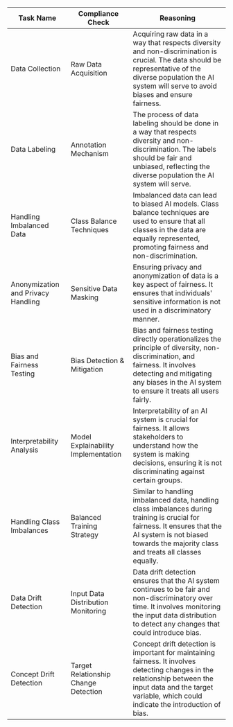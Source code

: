 | Task Name | Compliance Check | Reasoning |
|-----------|------------------|-----------|
| Data Collection | Raw Data Acquisition | Acquiring raw data in a way that respects diversity and non-discrimination is crucial. The data should be representative of the diverse population the AI system will serve to avoid biases and ensure fairness. |
| Data Labeling | Annotation Mechanism | The process of data labeling should be done in a way that respects diversity and non-discrimination. The labels should be fair and unbiased, reflecting the diverse population the AI system will serve. |
| Handling Imbalanced Data | Class Balance Techniques | Imbalanced data can lead to biased AI models. Class balance techniques are used to ensure that all classes in the data are equally represented, promoting fairness and non-discrimination. |
| Anonymization and Privacy Handling | Sensitive Data Masking | Ensuring privacy and anonymization of data is a key aspect of fairness. It ensures that individuals' sensitive information is not used in a discriminatory manner. |
| Bias and Fairness Testing | Bias Detection & Mitigation | Bias and fairness testing directly operationalizes the principle of diversity, non-discrimination, and fairness. It involves detecting and mitigating any biases in the AI system to ensure it treats all users fairly. |
| Interpretability Analysis | Model Explainability Implementation | Interpretability of an AI system is crucial for fairness. It allows stakeholders to understand how the system is making decisions, ensuring it is not discriminating against certain groups. |
| Handling Class Imbalances | Balanced Training Strategy | Similar to handling imbalanced data, handling class imbalances during training is crucial for fairness. It ensures that the AI system is not biased towards the majority class and treats all classes equally. |
| Data Drift Detection | Input Data Distribution Monitoring | Data drift detection ensures that the AI system continues to be fair and non-discriminatory over time. It involves monitoring the input data distribution to detect any changes that could introduce bias. |
| Concept Drift Detection | Target Relationship Change Detection | Concept drift detection is important for maintaining fairness. It involves detecting changes in the relationship between the input data and the target variable, which could indicate the introduction of bias. |